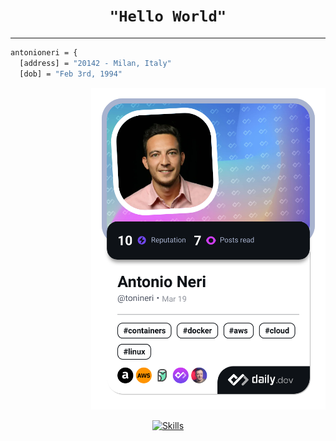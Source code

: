<div align="center">

# `"Hello World"`

</div>

---

<div align="left">

```bash
antonioneri = {
  [address] = "20142 - Milan, Italy"
  [dob] = "Feb 3rd, 1994"
```


</div>

<div align="right">
  <a href="https://app.daily.dev/tonineri">
    <img src="./devcard.png" width="375" alt="Antonio's Dev Card"/>
  </a>
</div>

<div align="center">

[![Skills](https://skillicons.dev/icons?i=kubernetes,azure,aws,gcp,openshift,docker,bash,sublime,vscode,terraform,linux,redhat,ubuntu,windows&theme=dark)](https://skillicons.dev)

</div>

